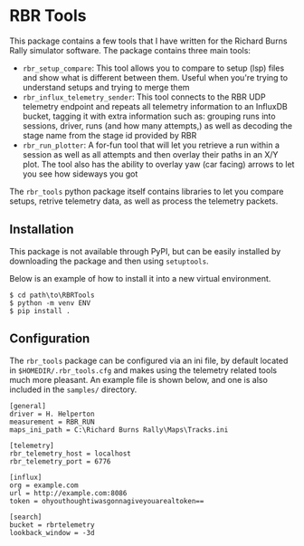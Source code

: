 # RBR Tools

This package contains a few tools that I have written for the Richard Burns Rally simulator software. The package contains three main tools:

* `rbr_setup_compare`: This tool allows you to compare to setup (lsp) files and show what is different between them. Useful when you're trying to understand setups and trying to merge them
* `rbr_influx_telemetry_sender`: This tool connects to the RBR UDP telemetry endpoint and repeats all telemetry information to an InfluxDB bucket, tagging it with extra information such as: grouping runs into sessions, driver, runs (and how many attempts,) as well as decoding the stage name from the stage id provided by RBR
* `rbr_run_plotter`: A for-fun tool that will let you retrieve a run within a session as well as all attempts and then overlay their paths in an X/Y plot. The tool also has the ability to overlay yaw (car facing) arrows to let you see how sideways you got

The `rbr_tools` python package itself contains libraries to let you compare setups, retrive telemetry data, as well as process the telemetry packets.

## Installation

This package is not available through PyPI, but can be easily installed by downloading the package and then using `setuptools`.

Below is an example of how to install it into a new virtual environment.

```
$ cd path\to\RBRTools
$ python -m venv ENV
$ pip install .
```

## Configuration

The `rbr_tools` package can be configured via an ini file, by default located in `$HOMEDIR/.rbr_tools.cfg` and makes using the telemetry related tools much more pleasant. An example file is shown below, and one is also included in the `samples/` directory.

```
[general]
driver = H. Helperton
measurement = RBR_RUN
maps_ini_path = C:\Richard Burns Rally\Maps\Tracks.ini

[telemetry]
rbr_telemetry_host = localhost
rbr_telemetry_port = 6776

[influx]
org = example.com
url = http://example.com:8086
token = ohyouthoughtiwasgonnagiveyouarealtoken==

[search]
bucket = rbrtelemetry
lookback_window = -3d
```